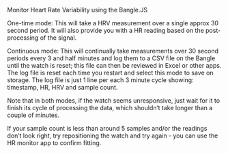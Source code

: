 Monitor Heart Rate Variability using the Bangle.JS

One-time mode:
This will take a HRV measurement over a single approx 30 second period. It will also provide you with a HR reading based on the post-processing of the signal.

Continuous mode:
This will continually take measurements over 30 second periods every 3 and half minutes and log them to a CSV file on the Bangle until the watch is reset; this file can then be reviewed in Excel or other apps. The log file is reset each time you restart and select this mode to save on storage. The log file is just 1 line per each 3 minute cycle showing: timestamp, HR, HRV and sample count.

Note that in both modes, if the watch seems unresponsive, just wait for it to finish its cycle of processing the data, which shouldn’t take longer than a couple of minutes.

If your sample count is less than around 5 samples and/or the readings don’t look right, try repositioning the watch and try again - you can use the HR monitor app to confirm fitting.
